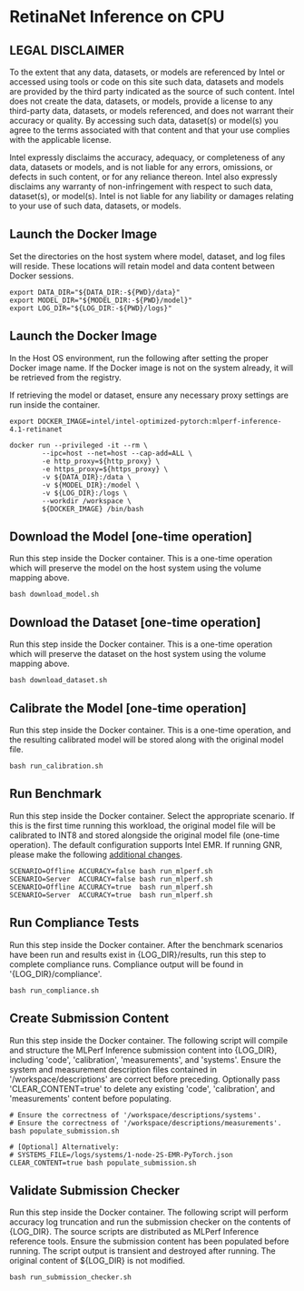 # RetinaNet Inference on CPU

## LEGAL DISCLAIMER
To the extent that any data, datasets, or models are referenced by Intel or accessed using tools or code on this site such data, datasets and models are provided by the third party indicated as the source of such content. Intel does not create the data, datasets, or models, provide a license to any third-party data, datasets, or models referenced, and does not warrant their accuracy or quality. By accessing such data, dataset(s) or model(s) you agree to the terms associated with that content and that your use complies with the applicable license. 

Intel expressly disclaims the accuracy, adequacy, or completeness of any data, datasets or models, and is not liable for any errors, omissions, or defects in such content, or for any reliance thereon. Intel also expressly disclaims any warranty of non-infringement with respect to such data, dataset(s), or model(s). Intel is not liable for any liability or damages relating to your use of such data, datasets, or models. 

## Launch the Docker Image
Set the directories on the host system where model, dataset, and log files will reside. These locations will retain model and data content between Docker sessions.
```
export DATA_DIR="${DATA_DIR:-${PWD}/data}"
export MODEL_DIR="${MODEL_DIR:-${PWD}/model}"
export LOG_DIR="${LOG_DIR:-${PWD}/logs}"
```

## Launch the Docker Image
In the Host OS environment, run the following after setting the proper Docker image name. If the Docker image is not on the system already, it will be retrieved from the registry.

If retrieving the model or dataset, ensure any necessary proxy settings are run inside the container.
```
export DOCKER_IMAGE=intel/intel-optimized-pytorch:mlperf-inference-4.1-retinanet

docker run --privileged -it --rm \
        --ipc=host --net=host --cap-add=ALL \
        -e http_proxy=${http_proxy} \
        -e https_proxy=${https_proxy} \
        -v ${DATA_DIR}:/data \
        -v ${MODEL_DIR}:/model \
        -v ${LOG_DIR}:/logs \
        --workdir /workspace \
        ${DOCKER_IMAGE} /bin/bash
```

## Download the Model [one-time operation]
Run this step inside the Docker container.  This is a one-time operation which will preserve the model on the host system using the volume mapping above.
```
bash download_model.sh
```

## Download the Dataset [one-time operation]
Run this step inside the Docker container.  This is a one-time operation which will preserve the dataset on the host system using the volume mapping above.
```
bash download_dataset.sh
```

## Calibrate the Model [one-time operation]
Run this step inside the Docker container.  This is a one-time operation, and the resulting calibrated model will be stored along with the original model file.
```
bash run_calibration.sh
```

## Run Benchmark
Run this step inside the Docker container.  Select the appropriate scenario.  If this is the first time running this workload, the original model file will be calibrated to INT8 and stored alongside the original model file (one-time operation).  The default configuration supports Intel EMR.  If running GNR, please make the following [additional changes](GNR.md).
```
SCENARIO=Offline ACCURACY=false bash run_mlperf.sh
SCENARIO=Server  ACCURACY=false bash run_mlperf.sh
SCENARIO=Offline ACCURACY=true  bash run_mlperf.sh
SCENARIO=Server  ACCURACY=true  bash run_mlperf.sh
```

## Run Compliance Tests
Run this step inside the Docker container.  After the benchmark scenarios have been run and results exist in {LOG_DIR}/results, run this step to complete compliance runs. Compliance output will be found in '{LOG_DIR}/compliance'.
```
bash run_compliance.sh
```

## Create Submission Content
Run this step inside the Docker container.  The following script will compile and structure the MLPerf Inference submission content into {LOG_DIR}, including 'code', 'calibration', 'measurements', and 'systems'. Ensure the system and measurement description files contained in '/workspace/descriptions' are correct before preceding.  Optionally pass 'CLEAR_CONTENT=true' to delete any existing 'code', 'calibration', and 'measurements' content before populating.
```
# Ensure the correctness of '/workspace/descriptions/systems'.
# Ensure the correctness of '/workspace/descriptions/measurements'.
bash populate_submission.sh

# [Optional] Alternatively:
# SYSTEMS_FILE=/logs/systems/1-node-2S-EMR-PyTorch.json CLEAR_CONTENT=true bash populate_submission.sh
```

## Validate Submission Checker
Run this step inside the Docker container.  The following script will perform accuracy log truncation and run the submission checker on the contents of {LOG_DIR}. The source scripts are distributed as MLPerf Inference reference tools. Ensure the submission content has been populated before running.  The script output is transient and destroyed after running.  The original content of ${LOG_DIR} is not modified.
```
bash run_submission_checker.sh
```
